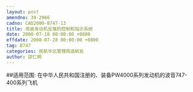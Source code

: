 ```yaml
---
layout: post
amendno: 39-2966
cadno: CAD2000-B747-13
title: 改装发动机反推的控制和指示系统
date: 2000-07-18 00:00:00 +0800
effdate: 2000-07-28 00:00:00 +0800
tag: B747
categories: 民航华北管理局适航处
author: 邵仁明
---
```


##适用范围:
在中华人民共和国注册的、装备PW4000系列发动机的波音747-400系列飞机

